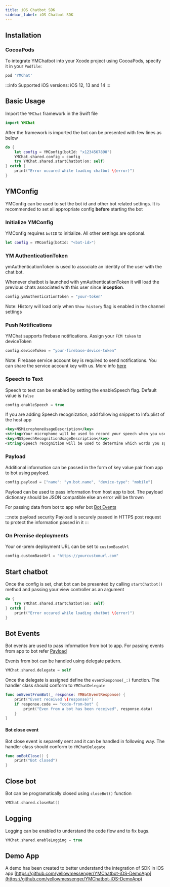 ```yaml
---
title: iOS Chatbot SDK
sidebar_label: iOS Chatbot SDK
---
```


## Installation
### CocoaPods
To integrate YMChatbot into your Xcode project using CocoaPods, specify it in your `Podfile`:

```ruby
pod 'YMChat'
```

:::info Supported iOS versions:
iOS 12, 13 and 14
:::

## Basic Usage
Import the `YMChat` framework in the Swift file
```swift
import YMChat
```

After the framework is imported the bot can be presented with few lines as below 
```swift
do {
    let config = YMConfig(botId: "x1234567890")
    YMChat.shared.config = config
    try YMChat.shared.startChatbot(on: self)
} catch {
    print("Error occured while loading chatbot \(error)")
}
```

## YMConfig
YMConfig can be used to set the bot id and other bot related settings. It is recommended to set all appropriate config **before** starting the bot

### Initialize YMConfig
YMConfig requires `botID` to initialize. All other settings are optional.
```swift
let config = YMConfig(botId: "<bot-id>")
```

### YM AuthenticationToken
ymAuthenticationToken is used to associate an identity of the user with the chat bot.

Whenever chatbot is launched with ymAuthenticationToken it will load the previous chats associated with this user since **inception**.

```swift
config.ymAuthenticationToken = "your-token"
```
Note: History will load only when `Show history` flag is enabled in the channel settings

### Push Notifications
YMChat supports firebase notifications. Assign your `FCM token` to deviceToken
```swift
config.deviceToken = "your-firebase-device-token"
```

Note: Firebase service account key is required to send notifications. You can share the service account key with us. More info [here](https://developers.google.com/assistant/engagement/notifications#get_a_service_account_key)


### Speech to Text
Speech to text can be enabled by setting the enableSpeech flag. Default value is `false`
```swift
config.enableSpeech = true
```

If you are adding Speech recognization, add following snippet to Info.plist of the host app
```xml
<key>NSMicrophoneUsageDescription</key>  
<string>Your microphone will be used to record your speech when you use the Voice feature.</string>
<key>NSSpeechRecognitionUsageDescription</key>  
<string>Speech recognition will be used to determine which words you speak into this device&apos;s microphone.</string>
```

### Payload
Additional information can be passed in the form of key value pair from app to bot using payload.

```swift
config.payload = ["name": "ym.bot.name", "device-type": "mobile"]
```

Payload can be used to pass information from host app to bot. The payload dictionary should be JSON compatible else an error will be thrown

For passing data from bot to app refer bot [Bot Events](#bot-events)

:::note payload security
Payload is securely passed in HTTPS post request to protect the information passed in it
:::

### On Premise deployments
Your on-prem deployment URL can be set to `customBaseUrl`

```swift
config.customBaseUrl = "https://yourcustomurl.com"
```

## Start chatbot
Once the config is set, chat bot can be presented by calling `startChatbot()` method and passing your view controller as an argument
```swift
do {
    try YMChat.shared.startChatbot(on: self)
} catch {
    print("Error occured while loading chatbot \(error)")
}
```

## Bot Events
Bot events are used to pass information from bot to app. For passing events from app to bot refer [Payload](#payload)

Events from bot can be handled using delegate pattern.

```swift
YMChat.shared.delegate = self
```

Once the delegate is assigned define the `eventResponse(_:)` function. The handler class should conform to `YMChatDelegate`

```swift
func onEventFromBot(_ response: YMBotEventResponse) {
    print("Event received \(response)")
    if response.code == "code-from-bot" {
        print("Even from a bot has been received", response.data)
    }
}
```

#### Bot close event

Bot close event is separetly sent and it can be handled in following way. The handler class should conform to `YMChatDelegate`
```swift
func onBotClose() {
    print("Bot closed")
}
```

## Close bot
Bot can be programatically closed using `closeBot()` function
```swift
YMChat.shared.closeBot()
```

## Logging
Logging can be enabled to understand the code flow and to fix bugs.
```swift
YMChat.shared.enableLogging = true
```

## Demo App
A demo has been created to better understand the integration of SDK in iOS app
[https://github.com/yellowmessenger/YMChatbot-iOS-DemoApp](https://github.com/yellowmessenger/YMChatbot-iOS-DemoApp)